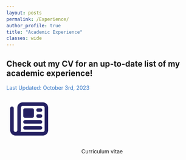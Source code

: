 ```yaml
---
layout: posts
permalink: /Experience/
author_profile: true
title: "Academic Experience"
classes: wide
---
```


<h2> Check out my CV for an up-to-date list of my academic experience! </h2>

<div style="text-align: justify"><span style="color:#3778C6;" align="justify"> Last Updated: October 3rd, 2023</span> </div>

<dl>
  <dd></dd>
</dl>

<div class="center_contact">
  <a href="../assets/files/JLafond_CV.pdf">
    <img style="Padding: 10px 10px 10px 10px;" width="100px" src="../assets/images/CV.png" class="center"/> </a>
  <p style="text-align: center">Curriculum vitae</p>


</div>
